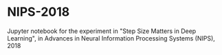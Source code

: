 # NIPS-2018
Jupyter notebook for the experiment in "Step Size Matters in Deep Learning", in Advances in Neural Information Processing Systems (NIPS), 2018
